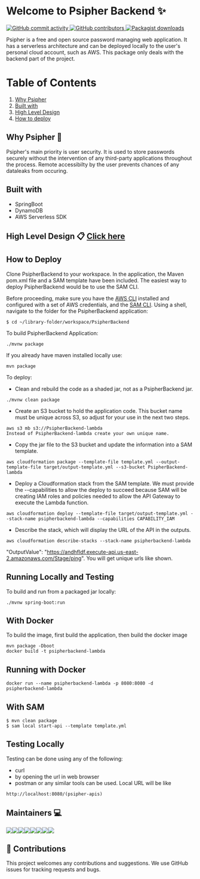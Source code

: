 # Welcome to Psipher Backend ✨
 <p>
    <a href="https://github.com/codezoned/PsipherBackend/commits/master" target="_blank">
        <img src="https://img.shields.io/github/commit-activity/y/codezoned/PSipherBackend.svg" alt="GitHub commit activity">
    </a>
    <a href="https://github.com/codezoned/PsipherBackend/graphs/contributors" target="_blank">
        <img src="https://img.shields.io/github/contributors-anon/codezoned/PsipherBackend.svg" alt="GitHub contributors">
    </a>
    <a href="https://packagist.org/packages/codezoned/PsipherBackend" target="_blank">
        <img src="https://img.shields.io/packagist/dt/codezoned/PSipherBackend.svg" alt="Packagist downloads">
    </a>
 </p>
 
Psipher is a free and open source password managing web application. 
It has a serverless architecture and can be deployed locally to the user's personal cloud account, such as AWS.
This package only deals with the backend part of the project.

# Table of Contents
1. [Why Psipher](#why-psipher)
2. [Built with](#built-with)
3. [High Level Design](#high-level-design)
4. [How to deploy](#how-to-deploy)
## Why Psipher 💬
Psipher's main priority is user security. It is used to store passwords securely without the intervention of any third-party applications throughout the process. 
Remote accessibilty by the user prevents chances of any dataleaks from occuring.

## Built with
* SpringBoot
* DynamoDB
* AWS Serverless SDK

## High Level Design 📋 [Click here](HLD.md)

## How to Deploy 
Clone PsipherBackend to your workspace. In the application, the Maven pom.xml file and a SAM template have been included. The easiest way to deploy PsipherBackend would be to use the SAM CLI.

Before proceeding, make sure you have the [AWS CLI](https://aws.amazon.com/cli/) installed and configured with a set of AWS credentials, and the [SAM CLI](https://github.com/awslabs/aws-sam-cli).
Using a shell, navigate to the folder for the PsipherBackend application:

```
$ cd ~/library-folder/workspace/PsipherBackend
```

To build PsipherBackend Application:
```
./mvnw package
```

If you already have maven installed locally use:
```
mvn package
````

To deploy:
* Clean and rebuild the code as a shaded jar, not as a PsipherBackend jar.
```
./mvnw clean package
```
* Create an S3 bucket to hold the application code. This bucket name must be unique across S3, so adjust for your use in the next two steps.
```
aws s3 mb s3://PsipherBackend-lambda
Instead of PsipherBackend-lambda create your own unique name.
```
* Copy the jar file to the S3 bucket and update the information into a SAM template.
```
aws cloudformation package --template-file template.yml --output-template-file target/output-template.yml --s3-bucket PsipherBackend-lambda
```
* Deploy a Cloudformation stack from the SAM template. We must provide the --capabilities to allow the deploy to succeed because SAM will be creating IAM roles and policies needed to allow the API Gateway to execute the Lambda function.
```
aws cloudformation deploy --template-file target/output-template.yml --stack-name psipherbackend-lambda --capabilities CAPABILITY_IAM
```
* Describe the stack, which will display the URL of the API in the outputs.
```
aws cloudformation describe-stacks --stack-name psipherbackend-lambda
```
"OutputValue": "https://andhfldf.execute-api.us-east-2.amazonaws.com/Stage/ping". You will get unique urls like shown.


## Running Locally and Testing
To build and run from a packaged jar locally:
```
./mvnw spring-boot:run
```
## With Docker
To build the image, first build the application, then build the docker image
```
mvn package -Dboot
docker build -t psipherbackend-lambda
```
## Running with Docker
```
docker run --name psipherbackend-lambda -p 8080:8080 -d psipherbackend-lambda
```
## With SAM
```
$ mvn clean package
$ sam local start-api --template template.yml
```

## Testing Locally
Testing can be done using any of the following:
* curl
* by opening the url in web browser
* postman or any similar tools can be used.
Local URL will be like
```
http://localhost:8080/(psipher-apis)
```

## Maintainers 💻 

[![](https://sourcerer.io/fame/rahulkrishnan221/rahulkrishnan221/PsipherBackend/images/0)](https://sourcerer.io/fame/rahulkrishnan221/rahulkrishnan221/PsipherBackend/links/0)[![](https://sourcerer.io/fame/rahulkrishnan221/rahulkrishnan221/PsipherBackend/images/1)](https://sourcerer.io/fame/rahulkrishnan221/rahulkrishnan221/PsipherBackend/links/1)[![](https://sourcerer.io/fame/rahulkrishnan221/rahulkrishnan221/PsipherBackend/images/2)](https://sourcerer.io/fame/rahulkrishnan221/rahulkrishnan221/PsipherBackend/links/2)[![](https://sourcerer.io/fame/rahulkrishnan221/rahulkrishnan221/PsipherBackend/images/3)](https://sourcerer.io/fame/rahulkrishnan221/rahulkrishnan221/PsipherBackend/links/3)[![](https://sourcerer.io/fame/rahulkrishnan221/rahulkrishnan221/PsipherBackend/images/4)](https://sourcerer.io/fame/rahulkrishnan221/rahulkrishnan221/PsipherBackend/links/4)[![](https://sourcerer.io/fame/rahulkrishnan221/rahulkrishnan221/PsipherBackend/images/5)](https://sourcerer.io/fame/rahulkrishnan221/rahulkrishnan221/PsipherBackend/links/5)[![](https://sourcerer.io/fame/rahulkrishnan221/rahulkrishnan221/PsipherBackend/images/6)](https://sourcerer.io/fame/rahulkrishnan221/rahulkrishnan221/PsipherBackend/links/6)[![](https://sourcerer.io/fame/rahulkrishnan221/rahulkrishnan221/PsipherBackend/images/7)](https://sourcerer.io/fame/rahulkrishnan221/rahulkrishnan221/PsipherBackend/links/7)

## 💌 Contributions
This project welcomes any contributions and suggestions. We use GitHub issues for tracking requests and bugs.
